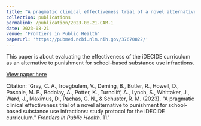 ```yaml
---
title: "A pragmatic clinical effectiveness trial of a novel alternative to punishment for school-based substance use infractions: study protocol for the iDECIDE curriculum"
collection: publications
permalink: /publication/2023-08-21-CAM-1
date: 2023-08-21
venue: 'Frontiers in Public Health'
paperurl: 'https://pubmed.ncbi.nlm.nih.gov/37670822/'
---
```

This paper is about evaluating the effectiveness of the iDECIDE curriculum as an alternative to punishment for school-based substance use infractions. 

[View paper here](https://pubmed.ncbi.nlm.nih.gov/37670822/)

Citation: 'Gray, C. A., Iroegbulem, V., Deming, B., Butler, R., Howell, D., Pascale, M. P., Bodolay, A., Potter, K., Turncliff, A., Lynch, S., Whittaker, J., Ward, J., Maximus, D., Pachas, G. N., & Schuster, R. M. (2023). &quot;A pragmatic clinical effectiveness trial of a novel alternative to punishment for school-based substance use infractions: study protocol for the iDECIDE curriculum.&quot; <i>Frontiers in Public Health</i>. 11.'
